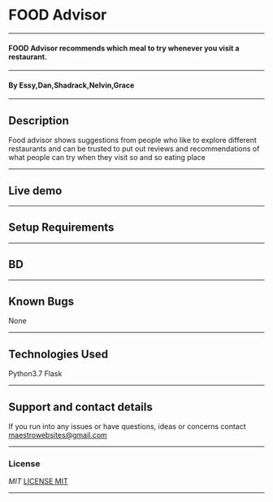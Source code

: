 # FOOD Advisor


---


#### FOOD Advisor recommends which meal to try whenever you visit a restaurant.


---


#### By **Essy,Dan,Shadrack,Nelvin,Grace**


---


## Description
Food advisor shows suggestions from people who like to explore different restaurants and can be trusted to put out reviews and recommendations of what people can try when they visit so and so eating place

---

## Live demo



---


## Setup Requirements

---


## BD

---

## Known Bugs
None

---

## Technologies Used
Python3.7
Flask

---

## Support and contact details
If you run into any issues or have questions, ideas or concerns contact <maestrowebsites@gmail.com>


---


### License
*MIT*
[LICENSE MIT](./license.txt)

---
